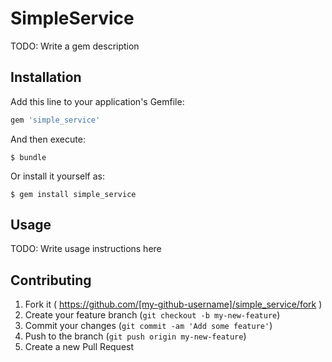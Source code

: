 # SimpleService

TODO: Write a gem description

## Installation

Add this line to your application's Gemfile:

```ruby
gem 'simple_service'
```

And then execute:

    $ bundle

Or install it yourself as:

    $ gem install simple_service

## Usage

TODO: Write usage instructions here

## Contributing

1. Fork it ( https://github.com/[my-github-username]/simple_service/fork )
2. Create your feature branch (`git checkout -b my-new-feature`)
3. Commit your changes (`git commit -am 'Add some feature'`)
4. Push to the branch (`git push origin my-new-feature`)
5. Create a new Pull Request
